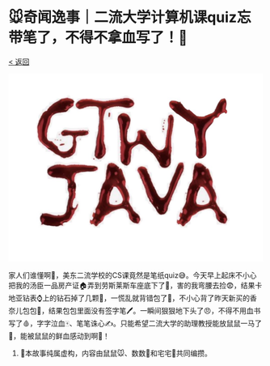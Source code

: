 # 🐭奇闻逸事｜二流大学计算机课quiz忘带笔了，不得不拿血写了！👾
[< 返回](intro.md)

![天气](images/gtwy.jpg)

家人们谁懂啊🤔️，美东二流学校的CS课竟然是笔纸quiz😅。今天早上起床不小心把我的汤臣一品房产证🏠弄到劳斯莱斯车座底下了🚗，害的我弯腰去捡😨，结果卡地亚钻表⌚️上的钻石掉了几颗💎，一慌乱就背错包了🎒，不小心背了昨天新买的香奈儿包包👛，结果包包里面没有签字笔🖊️。一瞬间狠狠地下头了😠，不得不用血书写了🩸，字字泣血🀄️、笔笔诛心✍️。只能希望二流大学的助理教授能放鼠鼠一马了🥺，能被鼠鼠的鲜血感动到啊👼！

1. 💭本故事纯属虚构，内容由鼠鼠🐭、数数🔢和宅宅👾共同编攒。